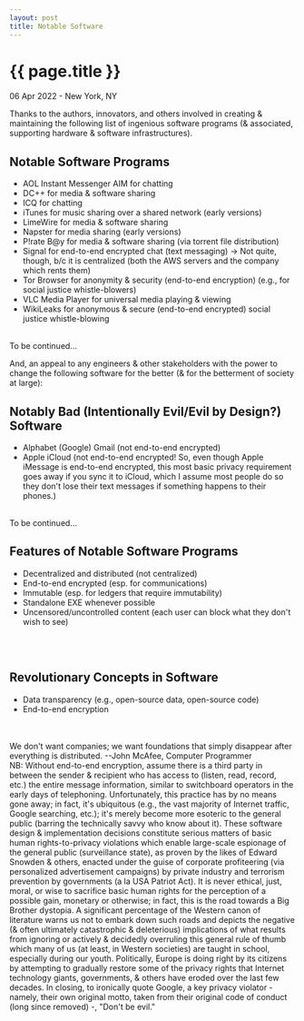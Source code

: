 ```yaml
---
layout: post
title: Notable Software
---
```


{{ page.title }}
================

<p class="meta">06 Apr 2022 - New York, NY</p>

Thanks to the authors, innovators, and others involved in creating & maintaining the following list of ingenious software programs (& associated, supporting hardware & software infrastructures).

## Notable Software Programs
- AOL Instant Messenger AIM for chatting
- DC++ for media & software sharing
- ICQ for chatting
- iTunes for music sharing over a shared network (early versions)
- LimeWire for media & software sharing
- Napster for media sharing (early versions)
- P!rate B@y for media & software sharing (via torrent file distribution)
- Signal for end-to-end encrypted chat (text messaging) -> Not quite, though, b/c it is centralized (both the AWS servers and the company which rents them)
- Tor Browser for anonymity & security (end-to-end encryption) (e.g., for social justice whistle-blowers)
- VLC Media Player for universal media playing & viewing
- WikiLeaks for anonymous & secure (end-to-end encrypted) social justice whistle-blowing
<br>
To be continued...

And, an appeal to any engineers & other stakeholders with the power to change the following software for the better (& for the betterment of society at large):

## Notably Bad (Intentionally Evil/Evil by Design?) Software
- Alphabet (Google) Gmail (not end-to-end encrypted)
- Apple iCloud (not end-to-end encrypted! So, even though Apple iMessage is end-to-end encrypted, this most basic privacy requirement goes away if you sync it to iCloud, which I assume most people do so they don't lose their text messages if something happens to their phones.)
<br>
To be continued...

## Features of Notable Software Programs
- Decentralized and distributed (not centralized)
- End-to-end encrypted (esp. for communications)
- Immutable (esp. for ledgers that require immutability)
- Standalone EXE whenever possible
- Uncensored/uncontrolled content (each user can block what they don't wish to see)
<br>
<br>

## Revolutionary Concepts in Software
- Data transparency (e.g., open-source data, open-source code)
- End-to-end encryption
<br>
<br>
We don't want companies; we want foundations that simply disappear after everything is distributed. --John McAfee, Computer Programmer
<br>
NB: Without end-to-end encryption, assume there is a third party in between the sender & recipient who has access to (listen, read, record, etc.) the entire message information, similar to switchboard operators in the early days of telephoning. Unfortunately, this practice has by no means gone away; in fact, it's ubiquitous (e.g., the vast majority of Internet traffic, Google searching, etc.); it's merely become more esoteric to the general public (barring the technically savvy who know about it). These software design & implementation decisions constitute serious matters of basic human rights-to-privacy violations which enable large-scale espionage of the general public (surveillance state), as proven by the likes of Edward Snowden & others, enacted under the guise of corporate profiteering (via personalized advertisement campaigns) by private industry and terrorism prevention by governments (a la USA Patriot Act). It is never ethical, just, moral, or wise to sacrifice basic human rights for the perception of a possible gain, monetary or otherwise; in fact, this is the road towards a Big Brother dystopia. A significant percentage of the Western canon of literature warns us not to embark down such roads and depicts the negative (& often ultimately catastrophic & deleterious) implications of what results from ignoring or actively & decidedly overruling this general rule of thumb which many of us (at least, in Western societies) are taught in school, especially during our youth. Politically, Europe is doing right by its citizens by attempting to gradually restore some of the privacy rights that Internet technology giants, governments, & others have eroded over the last few decades. In closing, to ironically quote Google, a key privacy violator - namely, their own original motto, taken from their original code of conduct (long since removed) -, "Don't be evil."